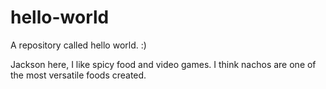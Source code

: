 # hello-world
A repository called hello world. :)

Jackson here, I like spicy food and video games.
I think nachos are one of the most versatile foods created.
